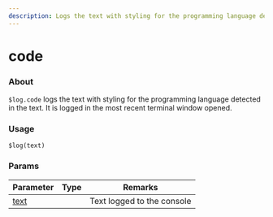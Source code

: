 ```yaml
---
description: Logs the text with styling for the programming language detected in the code
---
```


# code

### About

`$log.code` logs the text with styling for the programming language detected in the text. It is logged in the most recent terminal window opened.

### Usage

`$log(text)`

### Params

<table><thead><tr><th>Parameter</th><th data-type="select">Type</th><th>Remarks</th></tr></thead><tbody><tr><td><a href="../error/params/text.md">text</a></td><td></td><td>Text logged to the console</td></tr></tbody></table>
